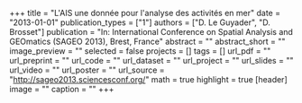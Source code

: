 +++
title = "L'AIS une donnée pour l'analyse des activités en mer"
date = "2013-01-01"
publication_types = ["1"]
authors = ["D. Le Guyader", "D. Brosset"]
publication = "In: International Conference on Spatial Analysis and GEOmatics (SAGEO 2013), Brest, France"
abstract = ""
abstract_short = ""
image_preview = ""
selected = false
projects = []
tags = []
url_pdf = ""
url_preprint = ""
url_code = ""
url_dataset = ""
url_project = ""
url_slides = ""
url_video = ""
url_poster = ""
url_source = "http://sageo2013.sciencesconf.org/"
math = true
highlight = true
[header]
image = ""
caption = ""
+++
